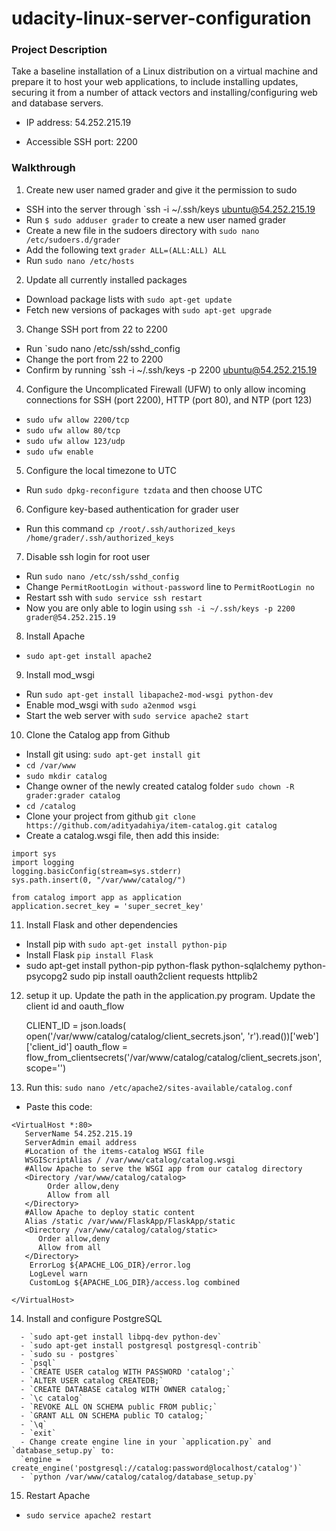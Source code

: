 # udacity-linux-server-configuration

### Project Description

Take a baseline installation of a Linux distribution on a virtual machine and prepare it to host your web applications, to include installing updates, securing it from a number of attack vectors and installing/configuring web and database servers.

- IP address: 54.252.215.19

- Accessible SSH port: 2200

### Walkthrough

1. Create new user named grader and give it the permission to sudo
  - SSH into the server through `ssh -i ~/.ssh/keys ubuntu@54.252.215.19
  - Run `$ sudo adduser grader` to create a new user named grader
  - Create a new file in the sudoers directory with `sudo nano /etc/sudoers.d/grader`
  - Add the following text `grader ALL=(ALL:ALL) ALL`
  - Run `sudo nano /etc/hosts`

2. Update all currently installed packages
  - Download package lists with `sudo apt-get update`
  - Fetch new versions of packages with `sudo apt-get upgrade`

3. Change SSH port from 22 to 2200
  - Run `sudo nano /etc/ssh/sshd_config
  - Change the port from 22 to 2200
  - Confirm by running `ssh -i ~/.ssh/keys -p 2200 ubuntu@54.252.215.19

4. Configure the Uncomplicated Firewall (UFW) to only allow incoming connections for SSH (port 2200), HTTP (port 80), and NTP (port 123)
  - `sudo ufw allow 2200/tcp`
  - `sudo ufw allow 80/tcp`
  - `sudo ufw allow 123/udp`
  - `sudo ufw enable`

5. Configure the local timezone to UTC
  - Run `sudo dpkg-reconfigure tzdata` and then choose UTC

6. Configure key-based authentication for grader user
  - Run this command `cp /root/.ssh/authorized_keys /home/grader/.ssh/authorized_keys`

7. Disable ssh login for root user
  - Run `sudo nano /etc/ssh/sshd_config`
  - Change `PermitRootLogin without-password` line to `PermitRootLogin no`
  - Restart ssh with `sudo service ssh restart`
  - Now you are only able to login using `ssh -i ~/.ssh/keys -p 2200 grader@54.252.215.19`

8. Install Apache
  - `sudo apt-get install apache2`

9. Install mod_wsgi
  - Run `sudo apt-get install libapache2-mod-wsgi python-dev`
  - Enable mod_wsgi with `sudo a2enmod wsgi`
  - Start the web server with `sudo service apache2 start`


10. Clone the Catalog app from Github
  - Install git using: `sudo apt-get install git`
  - `cd /var/www`
  - `sudo mkdir catalog`
  - Change owner of the newly created catalog folder `sudo chown -R grader:grader catalog`
  - `cd /catalog`
  - Clone your project from github `git clone https://github.com/adityadahiya/item-catalog.git catalog`
  - Create a catalog.wsgi file, then add this inside:
  ```
  import sys
  import logging
  logging.basicConfig(stream=sys.stderr)
  sys.path.insert(0, "/var/www/catalog/")

  from catalog import app as application
  application.secret_key = 'super_secret_key'
  ```

11. Install Flask and other dependencies
  - Install pip with `sudo apt-get install python-pip`
  - Install Flask `pip install Flask`
  - sudo apt-get install python-pip python-flask python-sqlalchemy python-psycopg2
    sudo pip install oauth2client requests httplib2

12. setup it up. Update the path in the application.py program. Update the client id and oauth_flow

    CLIENT_ID = json.loads(
    open('/var/www/catalog/catalog/client_secrets.json', 'r').read())['web']['client_id']
    oauth_flow = flow_from_clientsecrets('/var/www/catalog/catalog/client_secrets.json', scope='')

13. Run this: `sudo nano /etc/apache2/sites-available/catalog.conf`
  - Paste this code:
  ```
  <VirtualHost *:80>
     ServerName 54.252.215.19
     ServerAdmin email address
     #Location of the items-catalog WSGI file
     WSGIScriptAlias / /var/www/catalog/catalog.wsgi
     #Allow Apache to serve the WSGI app from our catalog directory
     <Directory /var/www/catalog/catalog>
          Order allow,deny
          Allow from all
     </Directory>
     #Allow Apache to deploy static content
     Alias /static /var/www/FlaskApp/FlaskApp/static
     <Directory /var/www/catalog/catalog/static>
        Order allow,deny
        Allow from all
     </Directory>
      ErrorLog ${APACHE_LOG_DIR}/error.log
      LogLevel warn
      CustomLog ${APACHE_LOG_DIR}/access.log combined

  </VirtualHost>
  ```

14. Install and configure PostgreSQL
```
  - `sudo apt-get install libpq-dev python-dev`
  - `sudo apt-get install postgresql postgresql-contrib`
  - `sudo su - postgres`
  - `psql`
  - `CREATE USER catalog WITH PASSWORD 'catalog';`
  - `ALTER USER catalog CREATEDB;`
  - `CREATE DATABASE catalog WITH OWNER catalog;`
  - `\c catalog`
  - `REVOKE ALL ON SCHEMA public FROM public;`
  - `GRANT ALL ON SCHEMA public TO catalog;`
  - `\q`
  - `exit`
  - Change create engine line in your `application.py` and `database_setup.py` to:
  `engine = create_engine('postgresql://catalog:password@localhost/catalog')`
  - `python /var/www/catalog/catalog/database_setup.py`
  ```

15. Restart Apache
  - `sudo service apache2 restart`